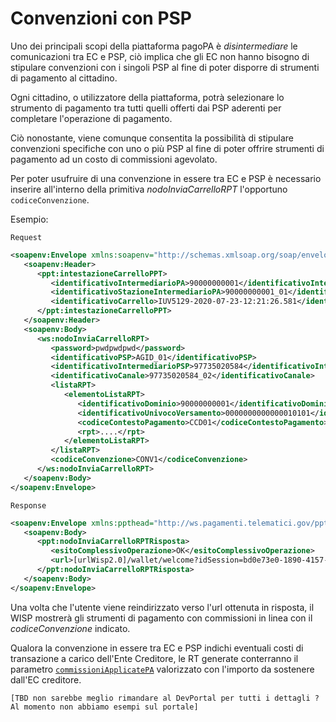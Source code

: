 Convenzioni con PSP
===================

Uno dei principali scopi della piattaforma pagoPA è _disintermediare_ le comunicazioni tra EC e PSP, ciò implica che gli EC non hanno bisogno di stipulare convenzioni con i singoli PSP al fine di poter disporre di strumenti di pagamento al cittadino.

Ogni cittadino, o utilizzatore della piattaforma, potrà selezionare lo strumento di pagamento tra tutti quelli offerti dai PSP aderenti per completare l'operazione di pagamento.

Ciò nonostante, viene comunque consentita la possibilità di stipulare convenzioni specifiche con uno o più PSP al fine di poter offrire strumenti di pagamento ad un costo di commissioni agevolato.

Per poter usufruire di una convenzione in essere tra EC e PSP è necessario inserire all'interno della primitiva _nodoInviaCarrelloRPT_ l'opportuno `codiceConvenzione`.

Esempio:

`Request`

```xml
<soapenv:Envelope xmlns:soapenv="http://schemas.xmlsoap.org/soap/envelope/" xmlns:ppt="http://ws.pagamenti.telematici.gov/ppthead" xmlns:ws="http://ws.pagamenti.telematici.gov/">
   <soapenv:Header>
      <ppt:intestazioneCarrelloPPT>
         <identificativoIntermediarioPA>90000000001</identificativoIntermediarioPA>
         <identificativoStazioneIntermediarioPA>90000000001_01</identificativoStazioneIntermediarioPA>
         <identificativoCarrello>IUV5129-2020-07-23-12:21:26.581</identificativoCarrello>
      </ppt:intestazioneCarrelloPPT>
   </soapenv:Header>
   <soapenv:Body>
      <ws:nodoInviaCarrelloRPT>
         <password>pwdpwdpwd</password>
         <identificativoPSP>AGID_01</identificativoPSP>
         <identificativoIntermediarioPSP>97735020584</identificativoIntermediarioPSP>
         <identificativoCanale>97735020584_02</identificativoCanale>
         <listaRPT>
            <elementoListaRPT>
               <identificativoDominio>90000000001</identificativoDominio>
               <identificativoUnivocoVersamento>0000000000000010101</identificativoUnivocoVersamento>
               <codiceContestoPagamento>CCD01</codiceContestoPagamento>
               <rpt>....</rpt>
            </elementoListaRPT>
         </listaRPT>
         <codiceConvenzione>CONV1</codiceConvenzione>
      </ws:nodoInviaCarrelloRPT>
   </soapenv:Body>
</soapenv:Envelope>
```

`Response`

```xml
<soapenv:Envelope xmlns:ppthead="http://ws.pagamenti.telematici.gov/ppthead" xmlns:tns="http://NodoPagamentiSPC.spcoop.gov.it/servizi/PagamentiTelematiciRPT" xmlns:ppt="http://ws.pagamenti.telematici.gov/" xmlns:xsi="http://www.w3.org/2001/XMLSchema-instance" xmlns:soapenv="http://schemas.xmlsoap.org/soap/envelope/">
   <soapenv:Body>
      <ppt:nodoInviaCarrelloRPTRisposta>
         <esitoComplessivoOperazione>OK</esitoComplessivoOperazione>
         <url>[urlWisp2.0]/wallet/welcome?idSession=bd0e73e0-1890-4157-a471-6098925cc1b4</url>
      </ppt:nodoInviaCarrelloRPTRisposta>
   </soapenv:Body>
</soapenv:Envelope>
```

Una volta che l'utente viene reindirizzato verso l'url ottenuta in risposta, il WISP mostrerà gli strumenti di pagamento con commissioni in linea con il _codiceConvenzione_ indicato.

Qualora la convenzione in essere tra EC e PSP indichi eventuali costi di transazione a carico dell'Ente Creditore, le RT generate conterranno il parametro [`commissioniApplicatePA`](https://github.com/pagopa/pagopa-api/blob/68eb34f55cf6c846009644889d15345fa4162b6c/general/PagInf_RPT_RT_6_2_0.xsd#L673) valorizzato con l'importo da sostenere dall'EC creditore.

`[TBD non sarebbe meglio rimandare al DevPortal per tutti i dettagli ? Al momento non abbiamo esempi sul portale]`
